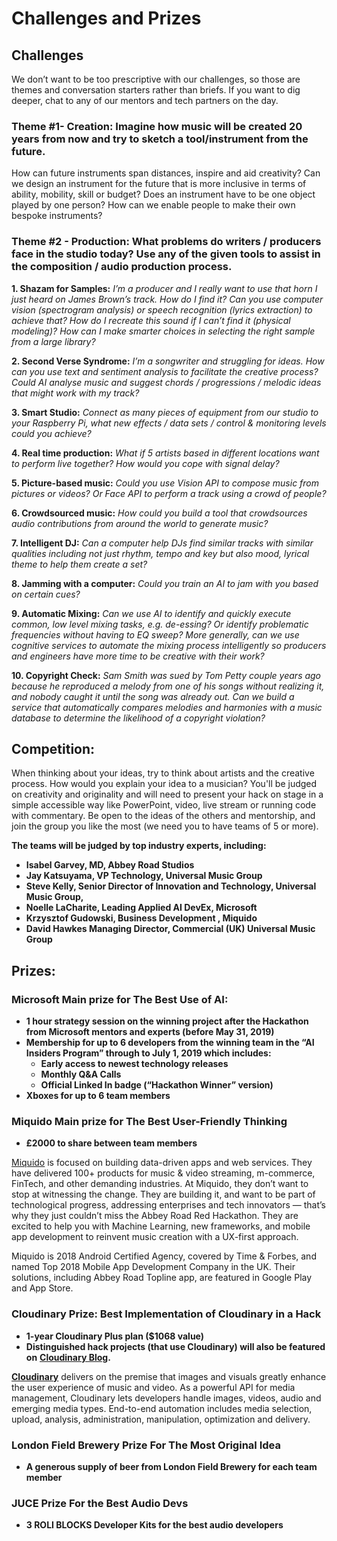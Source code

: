 # Challenges and Prizes

## Challenges

We don’t want to be too prescriptive with our challenges, so those are themes and conversation starters rather than briefs. If you want to dig deeper, chat to any of our mentors and tech partners on the day.

### **Theme \#1- Creation: Imagine how music will be created 20 years from now and try to sketch a tool/instrument from the future.**

How can future instruments span distances, inspire and aid creativity? Can we design an instrument for the future that is more inclusive in terms of ability, mobility, skill or budget? Does an instrument have to be one object played by one person? How can we enable people to make their own bespoke instruments? 

### Theme \#2 - Production: What problems do writers / producers face in the studio today? Use any of the given tools to assist in the composition / audio production process.

**1. Shazam for Samples:** _I’m a producer and I really want to use that horn I just heard on James Brown’s track. How do I find it? Can you use computer vision \(spectrogram analysis\) or speech recognition \(lyrics extraction\) to achieve that? How do I recreate this sound if I can’t find it \(physical modeling\)? How can I make smarter choices in selecting the right sample from a large library?_

**2. Second Verse Syndrome:** _I’m a songwriter and struggling for ideas. How can you use text and sentiment analysis to facilitate the creative process? Could AI analyse music and suggest chords / progressions / melodic ideas that might work with my track?_ 

**3. Smart Studio:** _Connect as many pieces of equipment from our studio to your Raspberry Pi, what new effects / data sets / control & monitoring levels could you achieve?_ 

**4. Real time production:** _What if 5 artists based in different locations want to perform live together? How would you cope with signal delay?_ 

**5. Picture-based music:** _Could you use Vision API to compose music from pictures or videos? Or Face API to perform a track using a crowd of people?_

**6. Crowdsourced music:** _How could you build a tool that crowdsources audio contributions from around the world to generate music?_

**7. Intelligent DJ:** _Can a computer help DJs find similar tracks with similar qualities including not just rhythm, tempo and key but also mood, lyrical theme to help them create a set?_

**8. Jamming with a computer:** _Could you train an AI to jam with you based on certain cues?_ 

**9. Automatic Mixing:** _Can we use AI to identify and quickly execute common, low level mixing tasks, e.g. de-essing? Or identify problematic frequencies without having to EQ sweep? More generally, can we use cognitive services to automate the mixing process intelligently so producers and engineers have more time to be creative with their work?_ 

**10. Copyright Check:** _Sam Smith was sued by Tom Petty couple years ago because he reproduced a melody from one of his songs without realizing it, and nobody caught it until the song was already out. Can we build a service that automatically compares melodies and harmonies with a music database to determine the likelihood of a copyright violation?_ 

## Competition:

When thinking about your ideas, try to think about artists and the creative process. How would you explain your idea to a musician? You'll be judged on creativity and originality and will need to present your hack on stage in a simple accessible way  like PowerPoint, video, live stream or running code with commentary. Be open to the ideas of the others and mentorship, and join the group you like the most \(we need you to have teams of 5 or more\). 

**The teams will be judged by top industry experts, including:**

* **Isabel Garvey, MD, Abbey Road Studios**
* **Jay Katsuyama, VP Technology, Universal Music Group**
* **Steve Kelly, Senior Director of Innovation and Technology, Universal Music Group,** 
* **Noelle LaCharite, Leading Applied AI DevEx, Microsoft** 
* **Krzysztof Gudowski, Business Development , Miquido** 
* **David Hawkes Managing Director, Commercial \(UK\) Universal Music Group**

## Prizes:

### **Microsoft Main prize for The Best Use of AI:**

* **1 hour strategy session on the winning project after the Hackathon from Microsoft mentors and experts \(before May 31, 2019\)** 
* **Membership for up to 6 developers from the winning team in the “AI Insiders Program” through to July 1, 2019 which includes:**
  * **Early access to newest technology releases**
  * **Monthly Q&A Calls** 
  * **Official Linked In badge \(“Hackathon Winner” version\)**
* **Xboxes for up to 6 team members**

### Miquido Main prize for The Best User-Friendly Thinking

* **£2000 to share between team members**

[Miquido](https://www.miquido.com) is focused on building data-driven apps and web services. They have delivered 100+ products for music & video streaming, m-commerce, FinTech, and other demanding industries. At Miquido, they don’t want to stop at witnessing the change. They are building it, and want to be part of technological progress, addressing enterprises and tech innovators — that’s why they just couldn’t miss the Abbey Road Red Hackathon. They are excited to help you with Machine Learning, new frameworks, and mobile app development to reinvent music creation with a UX-first approach.

  
Miquido is 2018 Android Certified Agency, covered by Time & Forbes, and named Top 2018 Mobile App Development Company in the UK. Their solutions, including Abbey Road Topline app, are featured in Google Play and App Store.

### Cloudinary **Prize: B**est Implementation of Cloudinary in a Hack 

* **1-year Cloudinary Plus plan \($1068 value\)** 
* **Distinguished hack projects \(that use Cloudinary\) will also be featured on** [**Cloudinary Blog**](https://cloudinary.com/blog)**.**

[**Cloudinary**](https://cloudinary.com/signup?utm_source=HMW&utm_medium=Gitbook&utm_campaign=Evangelism&utm_term=Hackathon-Guide&utm_content=Signup_HMW-2018) delivers on the premise that images and visuals greatly enhance the user experience of music and video. As a powerful API for media management, Cloudinary lets developers handle images, videos, audio and emerging media types. End-to-end automation includes media selection, upload, analysis, administration, manipulation, optimization and delivery.

### London Field Brewery Prize For The Most Original Idea

* **A generous supply of beer from London Field Brewery for each team member**

### JUCE Prize For the Best Audio Devs

* **3 ROLI BLOCKS Developer Kits for the best audio developers**



